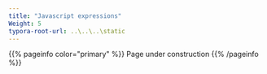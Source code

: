 ```yaml
---
title: "Javascript expressions"
Weight: 5
typora-root-url: ..\..\..\static
---
```


{{% pageinfo color="primary" %}}
Page under construction
{{% /pageinfo %}}
